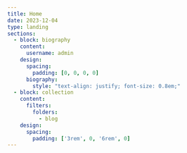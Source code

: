 ```yaml
---
title: Home
date: 2023-12-04
type: landing
sections:
  - block: biography
    content:
      username: admin
    design:
      spacing:
        padding: [0, 0, 0, 0]
      biography:
        style: "text-align: justify; font-size: 0.8em;"
  - block: collection
    content:
      filters:
        folders:
          - blog
    design:
      spacing:
        padding: ['3rem', 0, '6rem', 0]
---
```

